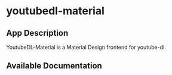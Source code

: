 # youtubedl-material

## App Description

YoutubeDL-Material is a Material Design frontend for youtube-dl.

## Available Documentation

